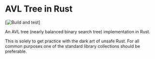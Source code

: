 # AVL Tree in Rust

[![Build and test](https://github.com/oliver-anhuth/avl/workflows/Rust/badge.svg)]

An AVL tree (nearly balanced binary search tree) implementation in Rust.

This is solely to get practice with the dark art of unsafe Rust. For all common purposes one of the standard library collections should be preferable.
